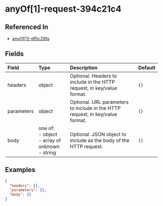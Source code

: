 
# anyOf[1]-request-394c21c4



## Referenced In

- [anyOf[1]-df5c29fa](/docs/references/schemas/anyof-1--df5c29fa)

## Fields

Field | Type | Description | Default
:-- | :-- | :-- | :--
headers | object | Optional. Headers to include in the HTTP request, in key/value format. | ``{}``
parameters | object | Optional. URL parameters to include in the HTTP request, in key/value format. | ``{}``
body | one of:<br/>- object<br/>- array of unknown<br/>- string | Optional. JSON object to include as the body of the HTTP request. | ``{}``

## Examples

```json
{
  "headers": {},
  "parameters": {},
  "body": {}
}
```
